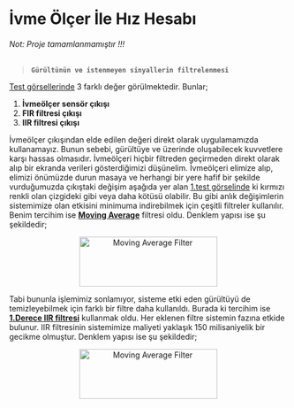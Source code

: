 # İvme Ölçer İle Hız Hesabı
<h6>Not: Proje tamamlanmamıştır !!!</h6>

> **`Gürültünün ve istenmeyen sinyallerin filtrelenmesi`**
> 

[Test görsellerinde](#test-görselleri) 3 farklı değer görülmektedir. Bunlar;

1. **İvmeölçer sensör çıkışı**
2. **FIR filtresi çıkışı**
3. **IIR filtresi çıkışı**

İvmeölçer çıkışından elde edilen değeri direkt olarak uygulamamızda kullanamayız. Bunun sebebi, gürültüye ve üzerinde oluşabilecek kuvvetlere karşı hassas olmasıdır. İvmeölçeri hiçbir filtreden geçirmeden direkt olarak alıp bir ekranda verileri gösterdiğimizi düşünelim. İvmeölçeri elimize alıp, elimizi önümüzde durun masaya ve herhangi bir yere hafif bir şekilde vurduğumuzda çıkıştaki değişim aşağıda yer alan [1.test görselinde](#test-görselleri) ki kırmızı renkli olan çizgideki gibi veya daha kötüsü olabilir. Bu gibi anlık değişimlerin sistemimize olan etkisini minimuma indirebilmek için çeşitli filtreler kullanılır. Benim tercihim ise **<u>Moving Average</u>** filtresi oldu. Denklem yapısı ise şu şekildedir;

<p align="center">
<img width="250" height="90" src="https://user-images.githubusercontent.com/75426545/148693677-5623d430-a40f-4e25-9315-3f36b240ff7c.png" alt="Moving Average Filter">
</p>

Tabi bununla işlemimiz sonlamıyor, sisteme etki eden gürültüyü de temizleyebilmek için farklı bir filtre daha kullanıldı. Burada ki tercihim ise <u>**1.Derece IIR filtresi**</u> kullanmak oldu. Her eklenen filtre sistemin fazına etkide bulunur. IIR filtresinin sistemimize maliyeti yaklaşık 150 milisaniyelik bir gecikme olmuştur. Denklem yapısı ise şu şekildedir;

<p align="center">
<img width="250" height="90" src="https://user-images.githubusercontent.com/75426545/148693861-364641db-2540-4a90-9c01-9e3502e9eb31.gif" alt="Moving Average Filter">
</p>
<!--
## [<u>Test Görselleri</u>](#test-görselleri)

<p align="center">
<img width="1000" height="500" src="https://user-images.githubusercontent.com/75426545/148693977-1ca82dac-00af-4f3c-beca-25579f122b2f.png" alt="FİLTRELERİN ÇIKIŞA ETKİSİ 1">
</p>

<p align="center">
<img width="1000" height="500" src="https://user-images.githubusercontent.com/75426545/148694005-4001ad2d-b3c5-41cb-91e4-2df48a7225e9.png" alt="FİLTRELERİN ÇIKIŞA ETKİSİ 2">
</p>

<p align="center">
<img width="1010" height="500" src="https://user-images.githubusercontent.com/75426545/148694007-104a6c9f-4b74-490c-babd-206bd937bca8.png" alt="FİLTRELERİN ÇIKIŞA ETKİSİ 3">
</p>

[FİLTRELERİN ÇIKIŞA ETKİSİ 1]: https://user-images.githubusercontent.com/75426545/148693977-1ca82dac-00af-4f3c-beca-25579f122b2f.png
-->
